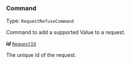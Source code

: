 

### Command

Type: `RequestRefuseCommand`

Command to add a supported Value to a request.

  
<article>

***id*** [`RequestId`](#requestid) 

The unique id of the request.

</article>

